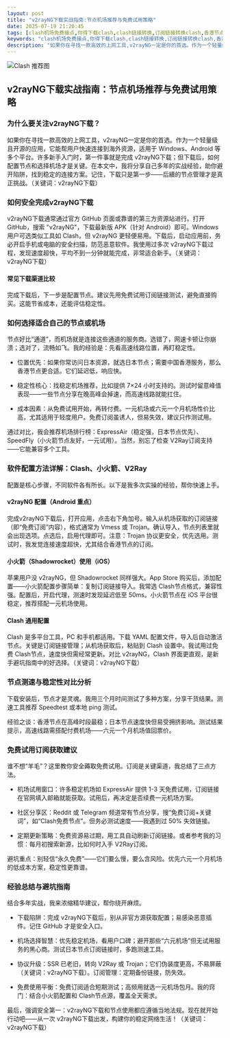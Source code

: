 ```yaml
---
layout: post
title: "v2rayNG下载实战指南:节点机场推荐与免费试用策略"
date: 2025-07-19 21:20:45
tags: [clash机场免费接点,你得下载clash,clash链接转换,订阅链接转换clash,香港节点分享]
keywords: "clash机场免费接点,你得下载clash,clash链接转换,订阅链接转换clash,香港节点分享"
description: "如果你在寻找一款高效的上网工具,v2rayNG一定是你的首选。作为一个轻量级且开源的应用,它能帮用户快速连接到海外资源,适用于 Windows、Android 等多个平台。许多新手入门时,第一件事就是完成 v2rayNG下载；但下载后,如何配置节点和选择机场才是关键。在本文中,我将分享自己多年的实战经验,助你避开陷阱,找到稳定的连接方案。记住,下载只是第一步——后續的节点管理才是真正挑战。（关键词:v2rayNG下载）"
---
```

![Clash 推荐图](https://clashjd.github.io/assets/img/tiktok机场推荐.png)

## v2rayNG下载实战指南：节点机场推荐与免费试用策略

### 为什么要关注v2rayNG下载？

如果你在寻找一款高效的上网工具，v2rayNG一定是你的首选。作为一个轻量级且开源的应用，它能帮用户快速连接到海外资源，适用于 Windows、Android 等多个平台。许多新手入门时，第一件事就是完成 v2rayNG下载；但下载后，如何配置节点和选择机场才是关键。在本文中，我将分享自己多年的实战经验，助你避开陷阱，找到稳定的连接方案。记住，下载只是第一步——后續的节点管理才是真正挑战。（关键词：v2rayNG下载）

### 如何安全完成v2rayNG下载

v2rayNG下载通常通过官方 GitHub 页面或靠谱的第三方资源站进行。打开 GitHub，搜索 "v2rayNG"，下载最新版 APK（针对 Android）即可。Windows 用户可选类似工具如 Clash，但 v2rayNG 更轻便易用。下载后，启动应用前，务必开启手机或电脑的安全扫描，防范恶意软件。我使用过多次 v2rayNG下载过程，发现速度超快，平均不到一分钟就能完成，非常适合新手。（关键词：v2rayNG下载）

#### 常见下载渠道比较

完成下载后，下一步是配置节点。建议先用免费试用订阅链接测试，避免直接购买。这能节省成本，还能评估稳定性。

### 如何选择适合自己的节点或机场

节点好比“通道”，而机场就是连接这些通道的服务商。选错了，网速卡顿让你崩溃；选对了，流畅如飞。我的经验是：先看高速线路位置，再盯稳定性。

- 位置优先：如果你常访问日本资源，就选日本节点；需要中国香港服务，那么香港节点更合适。它们延迟低，响应快。

- 稳定性核心：找稳定机场推荐，比如提供 7×24 小时支持的。测试时留意峰值表现——一些节点分享在晚高峰会掉速，而高速线路就能扛住。

- 成本因素：从免费试用开始，再转付费。一元机场或六元一个月机场性价比高，尤其适用于轻度用户。免费订阅虽诱人，但易失效，建议只作测试用。

通过对比，我会推荐机场排行榜：ExpressAir（稳定强，日本节点优先）、SpeedFly（小火箭节点友好，一元试用）。当然，别忘了检查 V2Ray订阅支持——它能兼容多个工具。

### 软件配置方法详解：Clash、小火箭、V2Ray

配置是核心步骤，不同软件各有所长。以下是我多次实操的经验，帮你快速上手。

#### v2rayNG 配置（Android 重点）

完成v2rayNG下载后，打开应用，点击右下角加号。输入从机场获取的订阅链接（即“免费订阅”内容），格式通常为 Vmess 或 Trojan。确认导入，节点列表里就会出现选项。点选后，启用代理即可。注意：Trojan 协议更安全，优先选用。测试时，我发觉连接速度超快，尤其结合香港节点的订阅。

#### 小火箭（Shadowrocket）使用（iOS）

苹果用户没 v2rayNG，但 Shadowrocket 同样强大。App Store 购买后，添加配置——小火箭配置步骤简单：复制订阅链接导入。我常选 Clash节点格式，兼容性强。配置后，开启代理，测速时发现延迟低至 50ms。小火箭节点在 iOS 平台很稳定，推荐搭配一元机场使用。

#### Clash 通用配置

Clash 是多平台工具，PC 和手机都适用。下载 YAML 配置文件，导入后自动激活节点。关键是订阅链接管理；从机场获取后，粘贴到 Clash 设置中。我试用过免费 Clash节点，速度快但需经常更新。对比 v2rayNG，Clash 界面更直观，是新手避坑指南中的好选择。（关键词：v2rayNG下载）

### 节点测速与稳定性对比分析

下载安装后，节点才是灵魂。我用三个月时间测试了多种方案，分享干货结果。测速工具推荐 Speedtest 或本地 ping 测试。

经验之谈：香港节点在高峰时段最稳；日本节点速度快但易受拥挤影响。测试结果提示，高速线路需搭配付费机场——六元一个月机场值回票价。

### 免费试用订阅获取建议

谁不想“羊毛”？这里教你安全薅取免费试用。订阅是关键渠道，我总结了三点方法。

- 机场试用窗口：许多稳定机场如 ExpressAir 提供 1-3 天免费试用，订阅链接在官网填入邮箱就能获取。试用后，再决定是否续费一元机场方案。

- 社区分享区：Reddit 或 Telegram 频道常有节点分享，搜“免费订阅+关键词”，如“Clash免费节点”。但务必测试速度——我遇到过 50% 失效链接。

- 定期更新策略：免费资源易过期，用工具自动刷新订阅链接。或者参考我的习惯：每月初搜索新源，比如何时入手 V2Ray订阅。

避坑重点：别轻信“永久免费”——它们要么慢，要么含风险。优先六元一个月机场的低成本方案，稳定性更靠谱。

### 经验总结与避坑指南

结合多年实战，我来浓缩精华建议，帮你绕开麻烦。

- 下载陷阱：完成 v2rayNG下载后，别从非官方源获取配置；易感染恶意插件。记住 GitHub 才是安全入口。

- 机场选择智慧：优先稳定机场，看用户口碑；避开那些“六元机场”但无试用服务的黑心商。测试日本节点订阅链接时，多跑测速工具。

- 协议升级：SSR 已老旧，转向 V2Ray 或 Trojan；它们伪装度更高，不易屏蔽（关键词：v2rayNG下载）。订阅管理：定期备份链接，防失效。

- 免费使用平衡：免费订阅适合短期测试；高频用就选一元机场包月。我的窍门：结合小火箭配置和 Clash节点源，覆盖全天需求。

最后，强调安全第一：v2rayNG下载和节点使用都应遵循当地法规。现在就开始行动吧——从一次 v2rayNG下载出发，构建你的稳定网络生活！（关键词：v2rayNG下载）